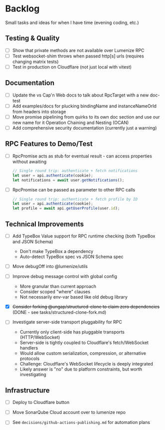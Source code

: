 # Backlog

Small tasks and ideas for when I have time (evening coding, etc.)

## Testing & Quality

- [ ] Show that private methods are not available over Lumenize RPC
- [ ] Test websocket-shim throws when passed http[s] urls (requires changing matrix tests)
- [ ] Test in production on Cloudflare (not just local with vitest)

## Documentation

- [ ] Update the vs Cap'n Web docs to talk about RpcTarget with a new doc-test
- [ ] Add examples/docs for plucking bindingName and instanceNameOrId from headers into storage
- [ ] Move promise pipelining from quirks to its own doc section and use our new name for it Operation Chaining and Nesting (OCAN)
- [ ] Add comprehensive security documentation (currently just a warning)

## RPC Features to Demo/Test

- [ ] RpcPromise acts as stub for eventual result - can access properties without awaiting
  ```ts
  // Single round trip: authenticate + fetch notifications
  let user = api.authenticate(cookie);
  let notifications = await user.getNotifications();
  ```

- [ ] RpcPromise can be passed as parameter to other RPC calls
  ```ts
  // Single round trip: authenticate + fetch profile by ID
  let user = api.authenticate(cookie);
  let profile = await api.getUserProfile(user.id);
  ```

## Technical Improvements

- [ ] Add TypeBox Value support for RPC runtime checking (both TypeBox and JSON Schema)
  - Don't make TypeBox a dependency
  - Auto-detect TypeBox spec vs JSON Schema spec
  
- [ ] Move debugOff into @lumenize/utils

- [ ] Improve debug message control with global config
  - More granular than current approach
  - Consider scoped "where" clauses
  - Not necessarily env-var based like old debug library

- [x] ~~Consider forking @ungap/structured-clone to claim zero dependencies~~ (DONE - see tasks/structured-clone-fork.md)

- [ ] Investigate server-side transport pluggability for RPC
  - Currently only client-side has pluggable transports (HTTP/WebSocket)
  - Server-side is tightly coupled to Cloudflare's fetch/WebSocket handlers
  - Would allow custom serialization, compression, or alternative protocols
  - Challenge: Cloudflare's WebSocket lifecycle is deeply integrated
  - Likely answer is "no" due to platform constraints, but worth investigating

## Infrastructure

- [ ] Deploy to Cloudflare button
- [ ] Move SonarQube Cloud account over to lumenize repo
- [ ] See `decisions/github-actions-publishing.md` for automation plans

